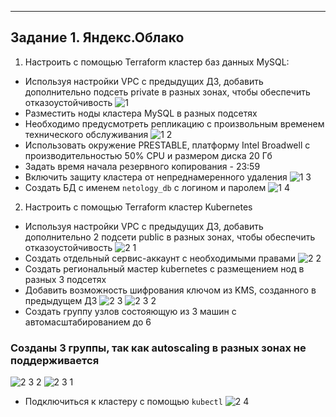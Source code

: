 ---
## Задание 1. Яндекс.Облако

1. Настроить с помощью Terraform кластер баз данных MySQL:
- Используя настройки VPC с предыдущих ДЗ, добавить дополнительно подсеть private в разных зонах, чтобы обеспечить отказоустойчивость 
![1](https://user-images.githubusercontent.com/88678440/188158807-fa0f2018-8738-4837-8517-099d03f8dadf.JPG)
- Разместить ноды кластера MySQL в разных подсетях
- Необходимо предусмотреть репликацию с произвольным временем технического обслуживания
![1 2](https://user-images.githubusercontent.com/88678440/188158939-672eb0be-d027-4ca8-a6c2-7fe648c04433.JPG)
- Использовать окружение PRESTABLE, платформу Intel Broadwell с производительностью 50% CPU и размером диска 20 Гб
- Задать время начала резервного копирования - 23:59
- Включить защиту кластера от непреднамеренного удаления
![1 3](https://user-images.githubusercontent.com/88678440/188158969-793d32eb-449f-418b-b0c4-d1b0a5ef5c6d.JPG)
- Создать БД с именем `netology_db` c логином и паролем
![1 4](https://user-images.githubusercontent.com/88678440/188158994-01ca60fb-e85c-4697-a3df-8d5f3f62acdf.JPG)


2. Настроить с помощью Terraform кластер Kubernetes
- Используя настройки VPC с предыдущих ДЗ, добавить дополнительно 2 подсети public в разных зонах, чтобы обеспечить отказоустойчивость
![2 1](https://user-images.githubusercontent.com/88678440/188153567-6b7b11c5-6f61-4c7c-8c4c-968a27aca8d5.JPG)
- Создать отдельный сервис-аккаунт с необходимыми правами 
![2 2](https://user-images.githubusercontent.com/88678440/188153672-fac2a84a-853f-475d-badc-6489001b663c.JPG)
- Создать региональный мастер kubernetes с размещением нод в разных 3 подсетях
- Добавить возможность шифрования ключом из KMS, созданного в предыдущем ДЗ
![2 3](https://user-images.githubusercontent.com/88678440/188153799-0fba0c6b-fd9a-4a2e-ade9-891fed809f51.JPG)
![2 3 2](https://user-images.githubusercontent.com/88678440/188153908-2946b6f2-34fa-4ce3-a18c-19292c8fe84a.JPG)
- Создать группу узлов состояющую из 3 машин с автомасштабированием до 6  
### Созданы 3 группы, так как autoscaling в разных зонах не поддерживается
![2 3 2](https://user-images.githubusercontent.com/88678440/188154464-64b81bc0-efc2-4230-b673-34230dd5a088.JPG)
![2 3 1](https://user-images.githubusercontent.com/88678440/188153967-ac5a977a-dda8-4952-9ad5-57073f342fc7.JPG)
- Подключиться к кластеру с помощью `kubectl`
![2 4](https://user-images.githubusercontent.com/88678440/188154515-13a06319-814b-4532-b3c6-2b858781ecfd.JPG)
